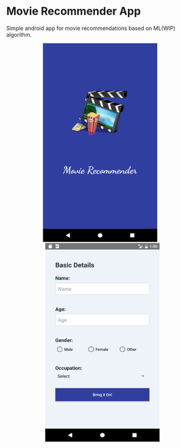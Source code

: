 # Movie Recommender App
Simple android app for movie recommendations based on ML(WIP) algorithm.
<br/>
<div style="text-align: center;">
  <img src="/public/device-2017-02-12-012350.png?raw=true" width="300px" height="520px"/>
  &nbsp;&nbsp;
  <img src="/public/device-2017-02-12-012423.png?raw=true" width="300px" height="520px"/>	
</div>
